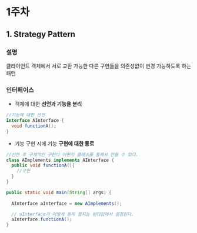 # 1주차 

## 1. Strategy Pattern
### 설명
클라이언트 객체에서 서로 교환 가능한 다른 구현들을 의존성없이 변경 가능하도록 하는 패턴
### 인터페이스
- 객체에 대한 **선언과 기능을 분리**
```java
//기능에 대한 선언
interface AInterface {
  void functionA();
} 
```
- 기능 구현 시에 기능 **구현에 대한 통로**
```java
//선언 후 구체적인 구현이 어떤지 클래스를 통해서 만들 수 있다.
class AImplements implements AInterface {
  public void functionA(){
    //구현
  }
}

public static void main(String[] args) {
	
  AInterface aInterface = new AImplements();

  // aInterface가 어떻게 동작 할지는 런타임에서 결정된다.
  aInterface.functionA();
}
```



